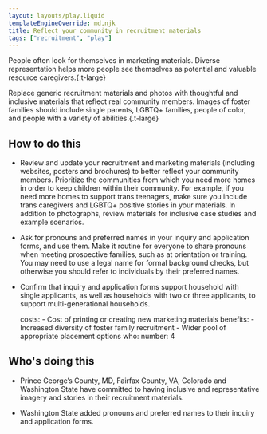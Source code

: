 ```yaml
---
layout: layouts/play.liquid
templateEngineOverride: md,njk
title: Reflect your community in recruitment materials
tags: ["recruitment", "play"]
---
```


People often look for themselves in marketing materials. Diverse representation helps more people see themselves as potential and valuable resource caregivers.{.t-large}

Replace generic recruitment materials and photos with thoughtful and inclusive materials that reflect real community members. Images of foster families should include single parents, LGBTQ+ families, people of color, and people with a variety of abilities.{.t-large}

## How to do this

* Review and update your recruitment and marketing materials (including websites, posters and brochures) to better reflect your community members. Prioritize the communities from which you need more homes in order to keep children within their community. For example, if you need more homes to support trans teenagers, make sure you include trans caregivers and LGBTQ+ positive stories in your materials. In addition to photographs, review materials for inclusive case studies and example scenarios.

* Ask for pronouns and preferred names in your inquiry and application forms, and use them. Make it routine for everyone to share pronouns when meeting prospective families, such as at orientation or training. You may need to use a legal name for formal background checks, but otherwise you should refer to individuals by their preferred names.

* Confirm that inquiry and application forms support household with single applicants, as well as households with two or three applicants, to support multi-generational households.

    costs:
      - Cost of printing or creating new marketing materials
    benefits:
      - Increased diversity of foster family recruitment
      - Wider pool of appropriate placement options
    who:
      number: 4

## Who's doing this

* Prince George’s County, MD, Fairfax County, VA, Colorado and Washington State have committed to having inclusive and representative imagery and stories in their recruitment materials.

* Washington State added pronouns and preferred names to their inquiry and application forms.
 